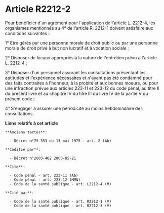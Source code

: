 # Article R2212-2

Pour bénéficier d'un agrément pour l'application de l'article L. 2212-4, les organismes mentionnés au 4° de l'article R.
2212-1 doivent satisfaire aux conditions suivantes :

1° Etre gérés par une personne morale de droit public ou par une personne morale de droit privé à but non lucratif et à
vocation sociale ;

2° Disposer de locaux appropriés à la nature de l'entretien prévu à l'article L. 2212-4 ;

3° Disposer d'un personnel assurant les consultations présentant les aptitudes et l'expérience nécessaires et n'ayant pas été
condamné pour des faits contraires à l'honneur, à la probité et aux bonnes moeurs, ou pour une infraction prévue aux articles
223-11 et 223-12 du code pénal, au titre II du présent livre et au chapitre IV du titre III du livre IV de la partie V du
présent code ;

4° S'engager à assurer une périodicité au moins hebdomadaire des consultations.

**Liens relatifs à cet article**

	**Anciens textes**:

	  - Décret n°75-353 du 13 mai 1975 - art. 2 (Ab)

	**Codifié par**:

	  - Décret n°2003-462 2003-05-21

	**Cite**:

	  - Code pénal - art. 223-11 (Ab)
	  - Code pénal - art. 223-12 (MMN)
	  - Code de la santé publique - art. L2212-4 (M)

	**Cité par**:

	  - Code de la santé publique - art. R2212-1 (V)
	  - Code de la santé publique - art. R2212-3 (V)
